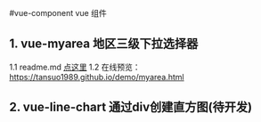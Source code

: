 #vue-component vue 组件

## 1. vue-myarea 地区三级下拉选择器
1.1 readme.md [点这里](https://github.com/tansuo1989/vue-myarea/blob/master/src/vue-myarea/readme.md)
1.2 在线预览：https://tansuo1989.github.io/demo/myarea.html

## 2. vue-line-chart 通过div创建直方图(待开发) 
